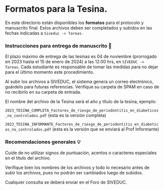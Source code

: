 # Formatos para la Tesina.

En este directorio están disponibles los **formatos** para el protocolo y manuscrito final.
Estos archivos deben ser completados y subidos en las fechas indicadas a `Siveduc -> Tareas`.

### Instrucciones para entrega de manuscrito 📄

El plazo máximo de entrega de las tesinas es 04 de noviembre (prorrogado en 2023 hasta el 15 de enero de 2024) a las 12:00 hrs, en `SIVEDUC -> Tareas`. Cada estudiante es responsable de tomar las medidas para no dejar para el último momento este procedimiento.

Al subir los archivos a SIVEDUC, el sistema genera un correo electrónico, guárdelo para futuras referencias. Verifique su carpeta de SPAM en caso de no recibirlo en su carpeta de entrada.

El nombre del archivo de la Tesina será el año y título de la tesina, ejemplo:

`2023_TESINA_COMPLETA_Factores_de_riesgo_de_periodontitis_en_diabeticos_no_controlados.pdf` (esta es la versión completa)

`2023_TESINA_INFORMANTE_Factores_de_riesgo_de_periodontitis_en_diabeticos_no_controlados.pdf` (esta es la versión que se enviará al Prof Informante)

### Recomendaciones generales 💡

Cuide de no utilizar signos de puntuación, acentos o caracteres especiales en el título del archivo.

Verifique bien los nombres de los archivos y todo lo necesario antes de subir los archivos, pues no podrán ser cambiados luego de subidos.

Cualquier consulta se deberá enviar en el Foro de SIVEDUC.
